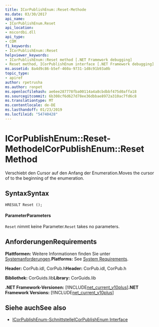 ```yaml
---
title: ICorPublishEnum::Reset-Methode
ms.date: 03/30/2017
api_name:
- ICorPublishEnum.Reset
api_location:
- mscordbi.dll
api_type:
- COM
f1_keywords:
- ICorPublishEnum::Reset
helpviewer_keywords:
- ICorPublishEnum::Reset method [.NET Framework debugging]
- Reset method, ICorPublishEnum interface [.NET Framework debugging]
ms.assetid: 8a4d9c86-b5ef-460a-9731-1d8c91b93a0b
topic_type:
- apiref
author: rpetrusha
ms.author: ronpet
ms.openlocfilehash: ae6ee287778fba00114a4a8cbdbbf475d0affa18
ms.sourcegitcommit: 6b308cf6d627d78ee36dbbae8972a310ac7fd6c8
ms.translationtype: MT
ms.contentlocale: de-DE
ms.lasthandoff: 01/23/2019
ms.locfileid: "54740428"
---
```

# <a name="icorpublishenumreset-method"></a><span data-ttu-id="01a8c-102">ICorPublishEnum::Reset-Methode</span><span class="sxs-lookup"><span data-stu-id="01a8c-102">ICorPublishEnum::Reset Method</span></span>
<span data-ttu-id="01a8c-103">Verschiebt den Cursor auf den Anfang der Enumeration.</span><span class="sxs-lookup"><span data-stu-id="01a8c-103">Moves the cursor of to the beginning of the enumeration.</span></span>  
  
## <a name="syntax"></a><span data-ttu-id="01a8c-104">Syntax</span><span class="sxs-lookup"><span data-stu-id="01a8c-104">Syntax</span></span>  
  
```  
HRESULT Reset ();  
```  
  
#### <a name="parameters"></a><span data-ttu-id="01a8c-105">Parameter</span><span class="sxs-lookup"><span data-stu-id="01a8c-105">Parameters</span></span>  
 <span data-ttu-id="01a8c-106">`Reset` nimmt keine Parameter.</span><span class="sxs-lookup"><span data-stu-id="01a8c-106">`Reset` takes no parameters.</span></span>  
  
## <a name="requirements"></a><span data-ttu-id="01a8c-107">Anforderungen</span><span class="sxs-lookup"><span data-stu-id="01a8c-107">Requirements</span></span>  
 <span data-ttu-id="01a8c-108">**Plattformen:** Weitere Informationen finden Sie unter [Systemanforderungen](../../../../docs/framework/get-started/system-requirements.md).</span><span class="sxs-lookup"><span data-stu-id="01a8c-108">**Platforms:** See [System Requirements](../../../../docs/framework/get-started/system-requirements.md).</span></span>  
  
 <span data-ttu-id="01a8c-109">**Header:** CorPub.idl, CorPub.h</span><span class="sxs-lookup"><span data-stu-id="01a8c-109">**Header:** CorPub.idl, CorPub.h</span></span>  
  
 <span data-ttu-id="01a8c-110">**Bibliothek:** CorGuids.lib</span><span class="sxs-lookup"><span data-stu-id="01a8c-110">**Library:** CorGuids.lib</span></span>  
  
 <span data-ttu-id="01a8c-111">**.NET Framework-Versionen:** [!INCLUDE[net_current_v10plus](../../../../includes/net-current-v10plus-md.md)]</span><span class="sxs-lookup"><span data-stu-id="01a8c-111">**.NET Framework Versions:** [!INCLUDE[net_current_v10plus](../../../../includes/net-current-v10plus-md.md)]</span></span>  
  
## <a name="see-also"></a><span data-ttu-id="01a8c-112">Siehe auch</span><span class="sxs-lookup"><span data-stu-id="01a8c-112">See also</span></span>
- [<span data-ttu-id="01a8c-113">ICorPublishEnum-Schnittstelle</span><span class="sxs-lookup"><span data-stu-id="01a8c-113">ICorPublishEnum Interface</span></span>](../../../../docs/framework/unmanaged-api/debugging/icorpublishenum-interface.md)
